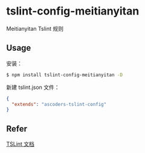 # tslint-config-meitianyitan
Meitianyitan Tslint 规则

## Usage

安装：
``` bash
$ npm install tslint-config-meitianyitan -D
```

新建 tslint.json 文件：
``` json
{
  "extends": "ascoders-tslint-config"
}
```

## Refer
[TSLint 文档](https://palantir.github.io/tslint/)